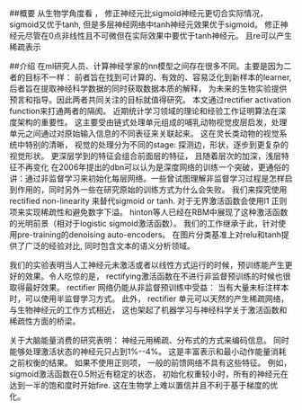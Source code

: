 ##概要
从生物学角度看 ， 修正神经元比sigmoid神经元更切合实际情况， sigmoid又优于tanh, 但是多层神经网络中tanh神经元效果优于sigmoid。 修正神经元尽管在0点非线性且不可微但在实际效果中要优于tanh神经元。 且re可以产生稀疏表示

##介绍
在ml研究人员、计算神经学家的nn模型之间存在很多不同。主要是因为二者的目标不一样： 前者旨在找到可计算的、有效的、容易泛化到新样本的learner, 后者旨在提取神经科学数据的同时获取数据本质的解释， 为未来的生物实验提供预言和指导。因此两者共同关注的目标就值得研究。 本文通过rectifier activation function来打通两者的隔阂。 近期统计学习领域的理论和经验工作证明算法在深度架构的重要性。 这主要受由链式处理单元组成的哺乳动物视觉皮层启发，处理单元之间通过对原始输入信息的不同表征来关联起来。 这在灵长类动物的视觉系统中特别的清晰， 视觉的处理分为不同的stage: 探测边，形状，逐步到更复杂的视觉形状。 更深层学到的特征会组合前面层的特征， 且随着层次的加深，浅层特征不再变化
在2006年提出的dbn可以认为是深度网络的训练一个突破，更通俗的讲：通过非监督学习来初始化每层网络。一些曾试图理解非监督学习过程是怎样启到作用的，同时另外一些在研究原始的训练方式为什么会失败。
我们来探究使用rectified non-linearity 来替代sigmoid or tanh. 对于无界激活函数会使用l1 正则项来实现稀疏性和避免数字下溢。 hinton等人已经在RBM中展现了这种激活函数的光明前景（相对于logistic sigmoid激活函数）。 我们的工作继承于此，针对使用pre-training的denoising auto-encoders。 在图片分类基准上对relu和tanh提供了广泛的经验对比, 同时包含文本的语义分析领域。

我们的实验表明当人工神经元未激活或者以线性方式运行的时候，预训练能产生更好的效果。令人吃惊的是， rectifying激活函数在不进行非监督预训练的时候也很取得最好效果。 rectifier 网络仍能从非监督预训练中受益： 当有大量未标注样本时，可以使用半监督学习方式。 此外， rectifier 单元可以天然的产生稀疏网络，与生物神经元的工作方式相近， 这也架起了机器学习与神经科学关于激活函数和稀疏性方面的桥梁。

关于大脑能量消费的研究表明： 神经元用稀疏、分布式的方式来编码信息。 同时能够处理激活状态的神经元只占到1%--4%。 这是丰富表示和最小动作能量消耗之前权衡的结果。 如果不使用正则项， 一般的前馈网络不具有这些特征。 例如，sigmoid激活函数在0.5附近有稳定的状态， 初始化权重较小时，所有的神经元在达到一半的饱和度时开始fire. 这在生物学上难以置信并且不利于基于梯度的优化。